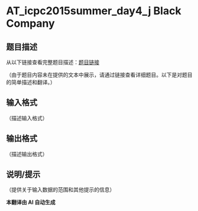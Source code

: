 # AT_icpc2015summer_day4_j Black Company

## 题目描述

从以下链接查看完整题目描述：[题目链接](https://atcoder.jp/contests/jag2015summer-day4/tasks/icpc2015summer_day4_j) 

（由于题目内容未在提供的文本中展示，请通过链接查看详细题目。以下是对题目的简单描述和翻译。）

## 输入格式

（描述输入格式）

## 输出格式

（描述输出格式）

## 说明/提示

（提供关于输入数据的范围和其他提示的信息）

 **本翻译由 AI 自动生成**